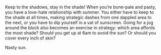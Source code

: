 Keep to the shadows, stay in the shade!
When you’re bone-pale and pasty, you have a love-hate relationship with summer. You either have to keep to the shade at all times, making strategic dashes from one dappled area to the next, or you have to dip yourself in a vat of sunscreen.
Going for a jog around the block also becomes an exercise in strategy: which area affords the most shade? Should you get up at 6am to avoid the sun? Or should you cover every inch of skin?

Nasty sun.
